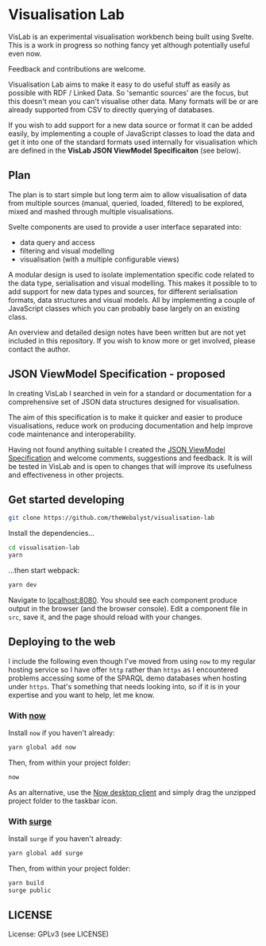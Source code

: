# Visualisation Lab

VisLab is an experimental visualisation workbench being built using Svelte. 
This is a work in progress so nothing fancy yet although potentially useful 
even now.

Feedback and contributions are welcome.

Visualisation Lab aims to make it easy to do useful stuff as easily as
possible with RDF / Linked Data. So 'semantic sources' are the focus, but
this doesn't mean you can't visualise other data. Many formats will be or
are already supported from CSV to directly querying of databases.

If you wish to add support for a new data source or format it can be added
easily, by implementing a couple of JavaScript classes to load the data
and get it into one of the standard formats used internally for visualisation
which are defined in the **VisLab JSON ViewModel Specificaiton** (see below).

## Plan
The plan is to start simple but long term aim to allow visualisation
of data from multiple sources (manual, queried, loaded, filtered) to
be explored, mixed and mashed through multiple visualisations.

Svelte components are used to provide a user interface separated
into: 
- data query and access
- filtering and visual modelling
- visualisation (with a multiple configurable views)

A modular design is used to isolate implementation specific code related to 
the data type, serialisation and visual modelling. This makes it possible to
to add support for new data types and sources, for different serialisation 
formats, data structures and visual models. All by implementing a couple of 
JavaScript classes which you can probably base largely on an existing class.

An overview and detailed design notes have been written but are not yet included
in this repository. If you wish to know more or get involved, please contact
the author.

## JSON ViewModel Specification - proposed
In creating VisLab I searched in vein for a standard or documentation for a 
comprehensive set of JSON data structures designed for visualisation.

The aim of this specification is to make it quicker and easier to produce 
visualisations, reduce work on producing documentation and help improve code 
maintenance and interoperability.

Having not found anything suitable I created the [JSON ViewModel Specification](https://github.com/theWebalyst/visualisation-lab/wiki/JSON-ViewModel-Specification) 
and welcome comments, suggestions and feedback. It is will be tested in VisLab and
is open to changes that will improve its usefulness and effectiveness in other
projects.

## Get started developing

```bash
git clone https://github.com/theWebalyst/visualisation-lab
```

Install the dependencies...

```bash
cd visualisation-lab
yarn
```

...then start webpack:

```bash
yarn dev
```

Navigate to [localhost:8080](http://localhost:8080). You should see each component produce output in the browser (and the browser console). Edit a component file in `src`, save it, and the page should reload with your changes.


## Deploying to the web

I include the following even though I've moved from using `now` to my regular hosting
service so I have offer `http` rather than `https` as I encountered problems accessing
some of the SPARQL demo databases when hosting under `https`. That's something that
needs looking into, so if it is in your expertise and you want to help, let me know.

### With [now](https://zeit.co/now)

Install `now` if you haven't already:

```bash
yarn global add now
```

Then, from within your project folder:

```bash
now
```

As an alternative, use the [Now desktop client](https://zeit.co/download) and simply drag the unzipped project folder to the taskbar icon.

### With [surge](https://surge.sh/)

Install `surge` if you haven't already:

```bash
yarn global add surge
```

Then, from within your project folder:

```bash
yarn build
surge public
```

## LICENSE

License: GPLv3 (see LICENSE)
